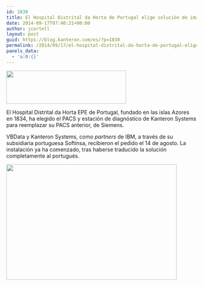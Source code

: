 ```yaml
---
id: 1830
title: El Hospital Distrital da Horta de Portugal elige solución de imagen médica de Kanteron+IBM
date: 2014-09-17T07:40:21+00:00
author: jcortell
layout: post
guid: https://blog.kanteron.com/es/?p=1830
permalink: /2014/09/17/el-hospital-distrital-da-horta-de-portugal-elige-solucion-de-imagen-medica-de-kanteronibm/
panels_data:
  - 'a:0:{}'
---
```

<img class="aligncenter" src="https://img.pai.pt/mysite/media/35/60/4/dd8f282e-b79b-4fc2-9e71-a3ce8fce9da0_LARGE.jpg" alt="" width="317" height="88" />

El Hospital Distrital da Horta EPE de Portugal, fundado en las islas Azores en 1834, ha elegido el PACS y estación de diagnóstico de Kanteron Systems para reemplazar su PACS anterior, de Siemens.

VBData y Kanteron Systems, como _partners_ de IBM, a través de su subsidiaria portuguesa Softinsa, recibieron el pedido el 14 de agosto. La instalación ya ha comenzado, tras haberse traducido la solución completamente al portugués.

<img class="aligncenter" src="https://img.pai.pt/mysite/media/35/60/4/5d755c61-2e90-4789-aee6-071bd2dfd29a_LARGE.jpg" alt="" width="451" height="307" />
